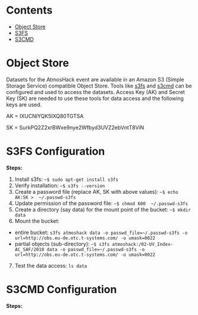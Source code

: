 # Contents
* [Object Store](#obs)
* [S3FS](#s3fs)
* [S3CMD](#s3cmd)

# Object Store <a name="obs"></a>
Datasets for the AtmosHack event are available in an Amazon S3 (Simple Storage Service) compatible Object Store. Tools like [s3fs](https://github.com/s3fs-fuse/s3fs-fuse) and [s3cmd](https://s3tools.org/s3cmd) can be configured and used to access the datasets. Access Key (AK) and Secret Key (SK) are needed to use these tools for data access and the following keys are used.

AK = IXUCNIYQK5IXQ80TGTSA

SK = SurkPQ2Z2xrBWxe9nye2Wfbyd3UVZ2ebVntT8ViN

# S3FS Configuration <a name="s3fs"></a>
**Steps:**
1. Install s3fs: `~$ sudo apt-get install s3fs`
2. Verify installation: `~$ s3fs --version`
3. Create a password file (replace AK, SK with above values): `~$ echo AK:SK >  ~/.passwd-s3fs`
4. Update permission of the password file: `~$ chmod 600  ~/.passwd-s3fs`
5. Create a directory (say data) for the mount point of the bucket: `~$ mkdir data`
6. Mount the bucket:
  * entire bucket: `s3fs atmoshack data -o passwd_file=~/.passwd-s3fs -o url=http://obs.eu-de.otc.t-systems.com/ -o umask=0022`
  * partial objects (sub-directory): `~$ s3fs atmoshack:/02-UV_Index-AC_SAF/2010 data -o passwd_file=~/.passwd-s3fs -o url=http://obs.eu-de.otc.t-systems.com/ -o umask=0022`
7. Test the data access: `ls data`


# S3CMD Configuration <a name="s3cmd"></a>
**Steps:**
